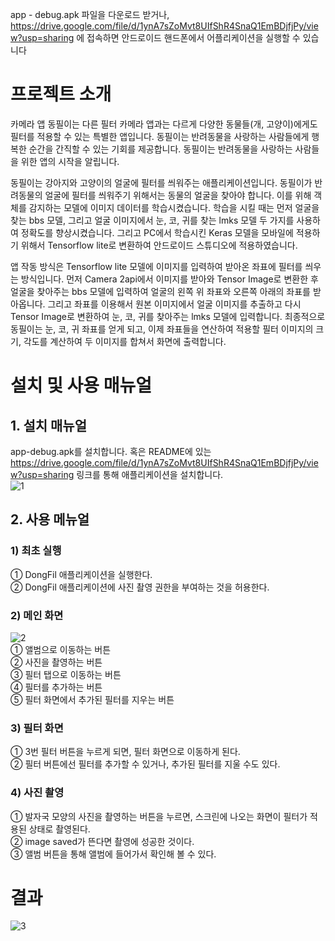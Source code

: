 app - debug.apk 파일을 다운로드 받거나, https://drive.google.com/file/d/1ynA7sZoMvt8UIfShR4SnaQ1EmBDjfjPy/view?usp=sharing 에 접속하면
안드로이드 핸드폰에서 어플리케이션을 실행할 수 있습니다

# 프로젝트 소개
카메라 앱 동필이는 다른 필터 카메라 앱과는 다르게 다양한 동물들(개, 고양이)에게도 필터를 적용할 수 있는 특별한 앱입니다. 동필이는 반려동물을 사랑하는 사람들에게 행복한 순간을 간직할 수 있는 기회를 제공합니다. 동필이는 반려동물을 사랑하는 사람들을 위한 앱의 시작을 알립니다.

동필이는 강아지와 고양이의 얼굴에 필터를 씌워주는 애플리케이션입니다. 동필이가 반려동물의 얼굴에 필터를 씌워주기 위해서는 동물의 얼굴을 찾아야 합니다. 이를 위해 객체를 감지하는 모델에 이미지 데이터를 학습시켰습니다. 학습을 시킬 때는 먼저 얼굴을 찾는 bbs 모델, 그리고 얼굴 이미지에서 눈, 코, 귀를 찾는 lmks 모델 두 가지를 사용하여 정확도를 향상시켰습니다. 그리고 PC에서 학습시킨 Keras 모델을 모바일에 적용하기 위해서 Tensorflow lite로 변환하여 안드로이드 스튜디오에 적용하였습니다. 

앱 작동 방식은 Tensorflow lite 모델에 이미지를 입력하여 받아온 좌표에 필터를 씌우는 방식입니다. 먼저 Camera 2api에서 이미지를 받아와 Tensor Image로 변환한 후 얼굴을 찾아주는 bbs 모델에 입력하여 얼굴의 왼쪽 위 좌표와 오른쪽 아래의 좌표를 받아옵니다. 그리고 좌표를 이용해서 원본 이미지에서 얼굴 이미지를 추출하고 다시 Tensor Image로 변환하여 눈, 코, 귀를 찾아주는 lmks 모델에 입력합니다. 최종적으로 동필이는 눈, 코, 귀 좌표를 얻게 되고, 이제 좌표들을 연산하여 적용할 필터 이미지의 크기, 각도를 계산하여 두 이미지를 합쳐서 화면에 출력합니다.

# 설치 및 사용 매뉴얼
## 1. 설치 매뉴얼
app-debug.apk를 설치합니다. 
혹은 README에 있는
https://drive.google.com/file/d/1ynA7sZoMvt8UIfShR4SnaQ1EmBDjfjPy/view?usp=sharing 
링크를 통해 애플리케이션을 설치합니다.  
![1](https://github.com/arthur12hjh/practice_project/assets/90200225/0a2ee7ec-5cdd-4810-a8ba-39f47c49ef85)

## 2. 사용 메뉴얼

### 1) 최초 실행
① DongFil 애플리케이션을 실행한다.  
② DongFil 애플리케이션에 사진 촬영 권한을 부여하는 것을 허용한다.  

### 2) 메인 화면
![2](https://github.com/arthur12hjh/practice_project/assets/90200225/eacf56bd-c891-42d6-9f52-afbd1c7f6add)  
① 앨범으로 이동하는 버튼  
② 사진을 촬영하는 버튼  
③ 필터 탭으로 이동하는 버튼  
④ 필터를 추가하는 버튼  
⑤ 필터 화면에서 추가된 필터를 지우는 버튼  

### 3) 필터 화면
① 3번 필터 버튼을 누르게 되면, 필터 화면으로 이동하게 된다.  
② 필터 버튼에선 필터를 추가할 수 있거나, 추가된 필터를 지울 수도 있다.  

### 4) 사진 촬영
① 발자국 모양의 사진을 촬영하는 버튼을 누르면, 스크린에 나오는 화면이 필터가 적용된 상태로 촬영된다.  
② image saved가 뜬다면 촬영에 성공한 것이다.  
③ 앨범 버튼을 통해 앨범에 들어가서 확인해 볼 수 있다.  

# 결과
![3](https://github.com/arthur12hjh/practice_project/assets/90200225/e875805f-b0c2-482e-a840-f6aca333686f)  
